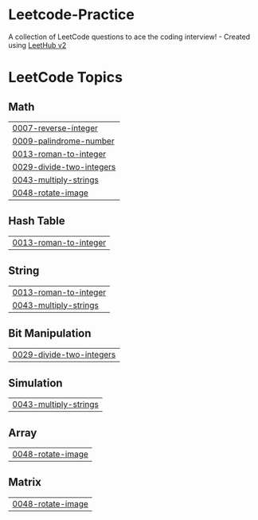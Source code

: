# Leetcode-Practice
A collection of LeetCode questions to ace the coding interview! - Created using [LeetHub v2](https://github.com/arunbhardwaj/LeetHub-2.0)

<!---LeetCode Topics Start-->
# LeetCode Topics
## Math
|  |
| ------- |
| [0007-reverse-integer](https://github.com/M-Vaish/Leetcode-Practice/tree/master/0007-reverse-integer) |
| [0009-palindrome-number](https://github.com/M-Vaish/Leetcode-Practice/tree/master/0009-palindrome-number) |
| [0013-roman-to-integer](https://github.com/M-Vaish/Leetcode-Practice/tree/master/0013-roman-to-integer) |
| [0029-divide-two-integers](https://github.com/M-Vaish/Leetcode-Practice/tree/master/0029-divide-two-integers) |
| [0043-multiply-strings](https://github.com/M-Vaish/Leetcode-Practice/tree/master/0043-multiply-strings) |
| [0048-rotate-image](https://github.com/M-Vaish/Leetcode-Practice/tree/master/0048-rotate-image) |
## Hash Table
|  |
| ------- |
| [0013-roman-to-integer](https://github.com/M-Vaish/Leetcode-Practice/tree/master/0013-roman-to-integer) |
## String
|  |
| ------- |
| [0013-roman-to-integer](https://github.com/M-Vaish/Leetcode-Practice/tree/master/0013-roman-to-integer) |
| [0043-multiply-strings](https://github.com/M-Vaish/Leetcode-Practice/tree/master/0043-multiply-strings) |
## Bit Manipulation
|  |
| ------- |
| [0029-divide-two-integers](https://github.com/M-Vaish/Leetcode-Practice/tree/master/0029-divide-two-integers) |
## Simulation
|  |
| ------- |
| [0043-multiply-strings](https://github.com/M-Vaish/Leetcode-Practice/tree/master/0043-multiply-strings) |
## Array
|  |
| ------- |
| [0048-rotate-image](https://github.com/M-Vaish/Leetcode-Practice/tree/master/0048-rotate-image) |
## Matrix
|  |
| ------- |
| [0048-rotate-image](https://github.com/M-Vaish/Leetcode-Practice/tree/master/0048-rotate-image) |
<!---LeetCode Topics End-->